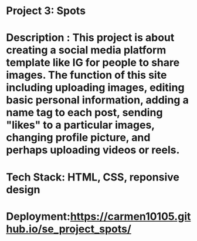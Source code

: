 # Project 3: Spots

# Description : This project is about creating a social media platform template like IG for people to share images. The function of this site including uploading images, editing basic personal information, adding a name tag to each post, sending "likes" to a particular images, changing profile picture, and perhaps uploading videos or reels.

# Tech Stack: HTML, CSS, reponsive design

# Deployment:https://carmen10105.github.io/se_project_spots/
